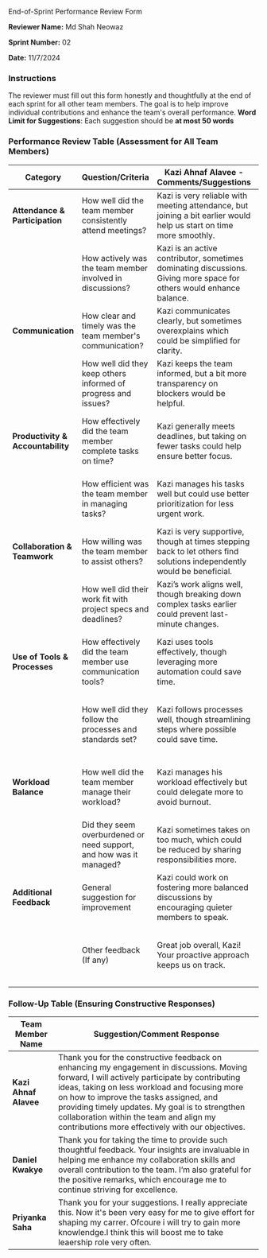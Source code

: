  End-of-Sprint Performance Review Form

**Reviewer Name:** Md Shah Neowaz

**Sprint Number:** 02

**Date:** 11/7/2024

### Instructions
The reviewer must fill out this form honestly and thoughtfully at the end of each sprint for all other team members. The goal is to help improve individual contributions and enhance the team's overall performance. 
**Word Limit for Suggestions**: Each suggestion should be **at most 50 words**

### Performance Review Table (Assessment for All Team Members)

| Category                      | Question/Criteria                                     | **Kazi Ahnaf Alavee** - Comments/Suggestions | **Daniel Kwakye** - Comments/Suggestions | **Priyanka Saha** - Comments/Suggestions |
|-------------------------------|-------------------------------------------------------|-----------------------------------|-----------------------------------|-----------------------------------|
| **Attendance & Participation**| How well did the team member consistently attend meetings? | Kazi is very reliable with meeting attendance, but joining a bit earlier would help us start on time more smoothly. | Daniel attends meetings regularly, but arriving a bit earlier would contribute to a more efficient start. | Priyanka has been highly dependable for meetings, always present and ready to contribute. |
|                               | How actively was the team member involved in discussions? | Kazi is an active contributor, sometimes dominating discussions. Giving more space for others would enhance balance. | Daniel provides input but could benefit from challenging ideas more frequently to enrich discussions. | Priyanka's contributions are thoughtful, though speaking up earlier during discussions could bring in her perspectives sooner. |
| **Communication**            | How clear and timely was the team member's communication? | Kazi communicates clearly, but sometimes overexplains which could be simplified for clarity. | Daniel's communication is often clear but needs more proactive updates on ongoing work. | Priyanka communicates well; however, she could make complex points easier to understand by breaking them down. |
|                               | How well did they keep others informed of progress and issues? | Kazi keeps the team informed, but a bit more transparency on blockers would be helpful. | Daniel could improve by providing regular updates on his progress, particularly for longer tasks. | Priyanka does a good job of sharing progress, though adding timelines could make her updates more actionable. |
| **Productivity & Accountability** | How effectively did the team member complete tasks on time? | Kazi generally meets deadlines, but taking on fewer tasks could help ensure better focus. | Daniel completes his tasks on time but tends to rush towards deadlines; setting smaller milestones might help. | Priyanka meets deadlines well, though sometimes focusing too much on details delays completion. |
|                               | How efficient was the team member in managing tasks?      | Kazi manages his tasks well but could use better prioritization for less urgent work. | Daniel manages tasks effectively but has room for improvement in multitasking without losing focus. | Priyanka efficiently manages her workload, though perfectionism sometimes affects her pace. |
| **Collaboration & Teamwork**  | How willing was the team member to assist others?         | Kazi is very supportive, though at times stepping back to let others find solutions independently would be beneficial. | Daniel is always ready to help, but offering support without waiting to be asked could foster teamwork. | Priyanka is very helpful, but delegating certain tasks could allow her to focus on priority areas more effectively. |
|                               | How well did their work fit with project specs and deadlines? | Kazi’s work aligns well, though breaking down complex tasks earlier could prevent last-minute changes. | Daniel's work is good, though occasional mismatches with specs suggest more careful reviews are needed. | Priyanka’s work is well suited to specs, but considering different approaches at the outset could save revision time. |
| **Use of Tools & Processes**  | How effectively did the team member use communication tools? | Kazi uses tools effectively, though leveraging more automation could save time. | Daniel uses tools well but could make more frequent updates on the Kanban board. | Priyanka uses tools thoroughly, but sometimes including too much detail could be streamlined for efficiency. |
|                               | How well did they follow the processes and standards set?      | Kazi follows processes well, though streamlining steps where possible could save time. | Daniel adheres to processes, but sometimes takes shortcuts that should be avoided to maintain standards. | Priyanka follows standards diligently, but reducing some overly detailed steps could make the process faster. |
| **Workload Balance**          | How well did the team member manage their workload?        | Kazi manages his workload effectively but could delegate more to avoid burnout. | Daniel manages his workload well but appears overwhelmed when juggling multiple deadlines; prioritizing could help. | Priyanka balances her workload well, though taking breaks more regularly might help maintain her energy levels. |
|                               | Did they seem overburdened or need support, and how was it managed? | Kazi sometimes takes on too much, which could be reduced by sharing responsibilities more. | Daniel occasionally appears overburdened; asking for help earlier could prevent stress buildup. | Priyanka manages well without showing signs of stress, though she could benefit from asking for help sooner. |
| **Additional Feedback**       | General suggestion for improvement                   | Kazi could work on fostering more balanced discussions by encouraging quieter members to speak. | Daniel should focus on breaking larger tasks into smaller ones to provide consistent updates. | Priyanka should consider taking the lead in discussions more often, as her insights are very valuable. |
|                               | Other feedback  (If any)                                   | Great job overall, Kazi! Your proactive approach keeps us on track. | Daniel, keep up your enthusiasm—it really helps the team's morale. Just work on updating more often. | Priyanka, your consistent support is appreciated; continue being proactive and take on leadership roles when possible. |



### Follow-Up Table (Ensuring Constructive Responses)

| Team Member Name       | Suggestion/Comment Response                                                                   |
|------------------------|-----------------------------------------------------------------------------------------------|
| **Kazi Ahnaf Alavee**             | Thank you for the constructive feedback on enhancing my engagement in discussions. Moving forward, I will actively participate by contributing ideas, taking on less workload and focusing more on how to improve the tasks assigned, and providing timely updates. My goal is to strengthen collaboration within the team and align my contributions more effectively with our objectives.                                           |
| **Daniel Kwakye**             | Thank you for taking the time to provide such thoughtful feedback. Your insights are invaluable in helping me enhance my collaboration skills and overall contribution to the team. I’m also grateful for the positive remarks, which encourage me to continue striving for excellence.     |
| **Priyanka Saha**             | Thank you for your suggestions. I really appreciate this. Now it's been very easy for me to give effort for shaping my carrer. Ofcoure i will try to gain more knowlendge.I think this will boost me to take leaership role very often.                                           |
